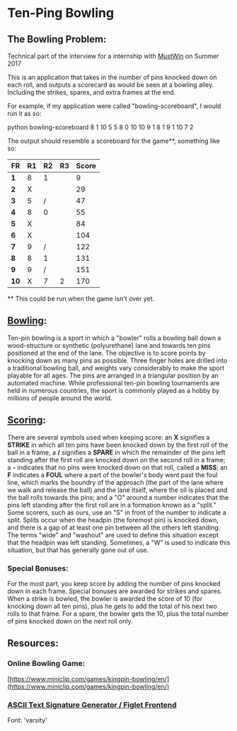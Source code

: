 # Ten-Ping Bowling

## The Bowling Problem: 

Technical part of the interview for a internship with [MustWin](http://mustwin.com/) on Summer 2017

This is an application that takes in the number of pins knocked down on each roll, and outputs a scorecard as would be seen at a bowling alley. Including the strikes, spares, and extra frames at the end.

For example, if my application were called "bowling-scoreboard", I would run it as so:

python bowling-scoreboard 8 1 10 5 5 8 0 10 10 9 1 8 1 9 1 10 7 2

The output should resemble a scoreboard for the game**, something like so:

| FR | R1 | R2 | R3 | Score |
|----|----|----|----|-------|
| **1**  | 8  | 1  |    | 9     |
| **2**  | X  |    |    | 29    |
| **3**  | 5  | /  |    | 47    |
| **4**  | 8  | 0  |    | 55    |
| **5**  | X  |    |    | 84    |
| **6**  | X  |    |    | 104   | 
| **7**  | 9  | /  |    | 122   |
| **8**  | 8  | 1  |    | 131   |
| **9**  | 9  | /  |    | 151   |
| **10** | X  | 7  | 2  | 170   |

** This could be run when the game isn't over yet.

## [Bowling](https://en.wikipedia.org/wiki/Ten-pin_bowling):

Ten-pin bowling is a sport in which a "bowler" rolls a bowling ball down a wood-structure or synthetic (polyurethane) lane and towards ten pins positioned at the end of the lane. The objective is to score points by knocking down as many pins as possible. Three finger holes are drilled into a traditional bowling ball, and weights vary considerably to make the sport playable for all ages. The pins are arranged in a triangular position by an automated machine. While professional ten-pin bowling tournaments are held in numerous countries, the sport is commonly played as a hobby by millions of people around the world.


## [Scoring](http://slocums.homestead.com/gamescore.html):

There are several symbols used when keeping score: an **X** signifies a **STRIKE** in which all ten pins have been knocked down by the first roll of the ball in a frame; a **/** signifies a **SPARE** in which the remainder of the pins left standing after the first roll are knocked down on the second roll in a frame; a **-** indicates that no pins were knocked down on that roll, called a **MISS**; an **F** indicates a **FOUL** where a part of the bowler's body went past the foul line, which marks the boundry of the approach (the part of the lane where we walk and release the ball) and the lane itself, where the oil is placed and the ball rolls towards the pins; and a "O" around a number indicates that the pins left standing after the first roll are in a formation known as a "split."  Some scorers, such as ours, use an "S" in front of the number to indicate a split.  Splits occur when the headpin (the foremost pin) is knocked down, and there is a gap of at least one pin between all the others left standing.  The terms "wide" and "washout" are used to define this situation except that the headpin was left standing. Sometimes, a "W" is used to indicate this situation, but that has generally gone out of use.

### Special Bonuses:

For the most part, you keep score by adding the number of pins knocked down in each frame.  Special bonuses are awarded for strikes and spares.  When a strike is bowled, the bowler is awarded the score of 10 (for knocking down all ten pins), plus he gets to add the total of his next two rolls to that frame.  For a spare, the bowler gets the 10, plus the total number of pins knocked down on the next roll only. 

## Resources:

### Online Bowling Game:

[https://www.miniclip.com/games/kingpin-bowling/en/](https://www.miniclip.com/games/kingpin-bowling/en/)

### [ASCII Text Signature Generator / Figlet Frontend](http://www.kammerl.de/ascii/AsciiSignature.php) 

Font: 'varsity'



